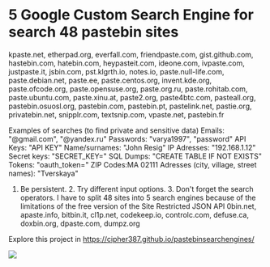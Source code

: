 <h1>5 Google Custom Search Engine for search 48 pastebin sites</h1>

kpaste.net, etherpad.org, everfall.com, friendpaste.com, gist.github.com, hastebin.com, hatebin.com, heypasteit.com, ideone.com, ivpaste.com, justpaste.it, jsbin.com, pst.klgrth.io, notes.io, paste.null-life.com, paste.debian.net, paste.ee, paste.centos.org, invent.kde.org, paste.ofcode.org, paste.opensuse.org, paste.org.ru, paste.rohitab.com, paste.ubuntu.com, paste.xinu.at, paste2.org, paste4btc.com, pasteall.org, pastebin.osuosl.org, pastebin.com, pastebin.pt, pastelink.net, pastie.org, privatebin.net, snipplr.com, textsnip.com, vpaste.net, pastebin.fr



Examples of searches (to find private and sensitive data)
Emails: "@gmail.com", "@yandex.ru"
Passwords: "varya1997", "password"
API Keys: "API KEY"
Name/surnames: "John Resig"
IP Adresses: "192.168.1.12"
Secret keys: "SECRET_KEY="
SQL Dumps: "CREATE TABLE IF NOT EXISTS"
Tokens: "oauth_token="
ZIP Codes:MA 02111
Adresses (city, village, street names): "Tverskaya"
1. Be persistent. 2. Try different input options. 3. Don't forget the search operators.
I have to split 48 sites into 5 search engines because of the limitations of the free version of the Site Restricted JSON API
0bin.net, apaste.info, bitbin.it, cl1p.net, codekeep.io, controlc.com, defuse.ca, doxbin.org, dpaste.com, dumpz.org








Explore this project in https://cipher387.github.io/pastebinsearchengines/


<a target="_blank" href="https://twitter.com/Ivan30394639" title="My Twitter"><img src="https://img.shields.io/badge/-@ivan30394639-1ca0f1?style=flat-square&labelColor=1ca0f1&logo=twitter&logoColor=white&link=https://twitter.com/Ivan30394639"></a>
